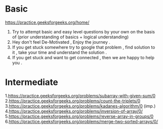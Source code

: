 # Basic

https://practice.geeksforgeeks.org/home/

  1. Try to attempt basic and easy level questions by your own on the basis of (prior understanding of basics + logical understanding)
  2. Hey don't feel De-Motivated , Enjoy the journey . 
  3. If you get stuck somewhere try to google that problem , find solution to it , take your time and understand the solution . 
  4. If you get stuck and want to get connected , then we are happy to help you .
  
# Intermediate

   1.https://practice.geeksforgeeks.org/problems/subarray-with-given-sum/0
   2.https://practice.geeksforgeeks.org/problems/count-the-triplets/0
   3.https://practice.geeksforgeeks.org/problems/kadanes-algorithm/0  (imp.)
   4.https://practice.geeksforgeeks.org/problems/inversion-of-array/0/
   5.https://practice.geeksforgeeks.org/problems/reverse-array-in-groups/0
   6.https://practice.geeksforgeeks.org/problems/merge-two-sorted-arrays/0/
  
